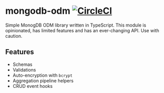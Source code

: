 # mongodb-odm [![CircleCI](https://circleci.com/gh/andrewscwei/node-mongodb-odm.svg?style=svg)](https://circleci.com/gh/andrewscwei/node-mongodb-odm)

Simple MonogDB ODM library written in TypeScript. This module is opinionated, has limited features and has an ever-changing API. Use with caution.

## Features

- Schemas
- Validations
- Auto-encryption with `bcrypt`
- Aggregation pipeline helpers
- CRUD event hooks
